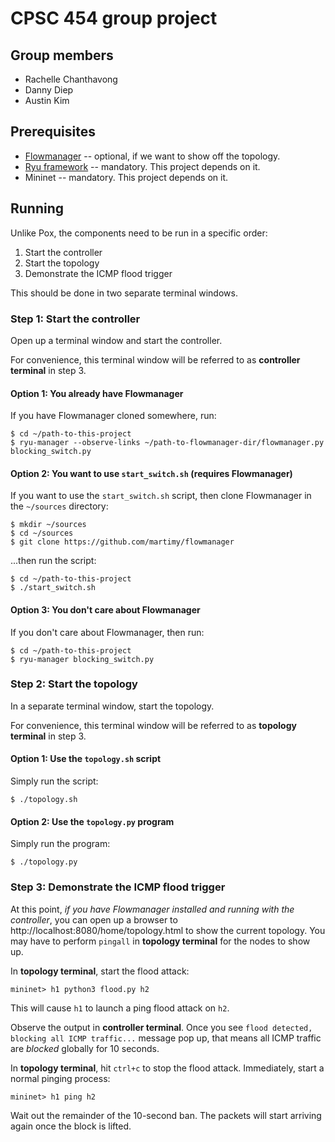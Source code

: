 # CPSC 454 group project 

## Group members

- Rachelle Chanthavong 
- Danny Diep 
- Austin Kim 

## Prerequisites 

- [Flowmanager](https://github.com/martimy/flowmanager) -- optional, if we want to show off the topology. 
- [Ryu framework](https://github.com/faucetsdn/ryu) -- mandatory. This project depends on it.
- Mininet -- mandatory. This project depends on it.

## Running 

Unlike Pox, the components need to be run in a specific order:
1. Start the controller
2. Start the topology 
3. Demonstrate the ICMP flood trigger

This should be done in two separate terminal windows.

### Step 1: Start the controller

Open up a terminal window and start the controller. 

For convenience, this terminal window will be referred to as **controller terminal** in step 3.
#### Option 1: You already have Flowmanager

If you have Flowmanager cloned somewhere, run:

```
$ cd ~/path-to-this-project
$ ryu-manager --observe-links ~/path-to-flowmanager-dir/flowmanager.py blocking_switch.py 
```

#### Option 2: You want to use `start_switch.sh` (requires Flowmanager)

If you want to use the `start_switch.sh` script, then clone Flowmanager in the `~/sources` directory: 

```
$ mkdir ~/sources 
$ cd ~/sources 
$ git clone https://github.com/martimy/flowmanager
```
...then run the script:

```
$ cd ~/path-to-this-project
$ ./start_switch.sh
```

#### Option 3: You don't care about Flowmanager 

If you don't care about Flowmanager, then run: 
```
$ cd ~/path-to-this-project 
$ ryu-manager blocking_switch.py
```

### Step 2: Start the topology 

In a separate terminal window, start the topology. 

For convenience, this terminal window will be referred to as **topology terminal** in step 3.

#### Option 1: Use the `topology.sh` script 

Simply run the script: 

```
$ ./topology.sh
```

#### Option 2: Use the `topology.py` program 

Simply run the program: 

```
$ ./topology.py
```

### Step 3: Demonstrate the ICMP flood trigger 

At this point, *if you have Flowmanager installed and running with the controller*, you can open up a browser to http://localhost:8080/home/topology.html to show the current topology. 
You may have to perform `pingall` in **topology terminal** for the nodes to show up. 

In **topology terminal**, start the flood attack: 

```
mininet> h1 python3 flood.py h2 
```

This will cause `h1` to launch a ping flood attack on `h2`. 

Observe the output in **controller terminal**. Once you see `flood detected, blocking all ICMP traffic...` message pop up, that means all ICMP traffic are *blocked* globally for 10 seconds. 

In **topology terminal**, hit `ctrl+c` to stop the flood attack. Immediately, start a normal pinging process: 

```
mininet> h1 ping h2 
```

Wait out the remainder of the 10-second ban. The packets will start arriving again once the block is lifted. 
